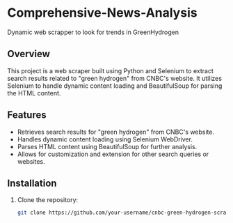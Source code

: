 # Comprehensive-News-Analysis
Dynamic web scrapper to look for trends in GreenHydrogen

## Overview
This project is a web scraper built using Python and Selenium to extract search results related to "green hydrogen" from CNBC's website. It utilizes Selenium to handle dynamic content loading and BeautifulSoup for parsing the HTML content.

## Features
- Retrieves search results for "green hydrogen" from CNBC's website.
- Handles dynamic content loading using Selenium WebDriver.
- Parses HTML content using BeautifulSoup for further analysis.
- Allows for customization and extension for other search queries or websites.

## Installation
1. Clone the repository:
   ```bash
   git clone https://github.com/your-username/cnbc-green-hydrogen-scraper.git
